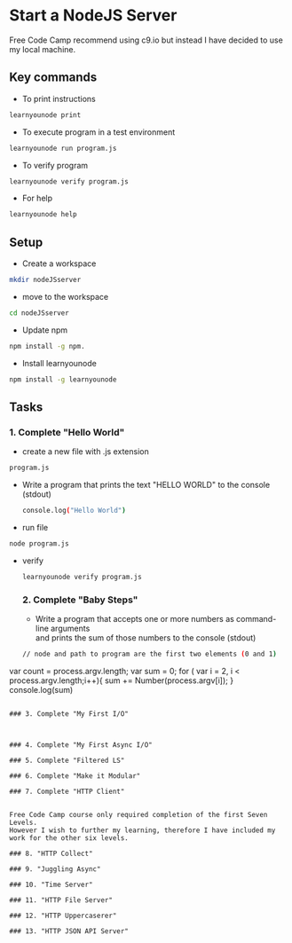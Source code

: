 
# Start a NodeJS Server

Free Code Camp recommend using c9.io but instead I have decided to use my local machine.

## Key commands

* To print instructions 
```sh
learnyounode print     
```
 * To execute  program in a test environment 
 ```sh
 learnyounode run program.js     
 ```
* To verify program 
```sh
learnyounode verify program.js  
```
* For help 
```sh
learnyounode help    
```

## Setup

* Create a workspace

```sh
mkdir nodeJSserver
```

* move to the workspace

```sh
cd nodeJSserver
```

* Update npm

```sh
npm install -g npm.
```
* Install learnyounode

```sh
npm install -g learnyounode
```

## Tasks

### 1. Complete "Hello World"

* create a new file with .js extension

```sh
program.js
```

* Write a program that prints the text "HELLO WORLD" to the console  
  (stdout)
  
  ```sh
  console.log("Hello World")
  ```
  
* run file
```sh
node program.js
```
  
* verify

  ```sh
  learnyounode verify program.js
  ```
  
  ### 2. Complete "Baby Steps"
  
  * Write a program that accepts one or more numbers as command-line arguments  
  and prints the sum of those numbers to the console (stdout)
  
  ```sh
  // node and path to program are the first two elements (0 and 1)

var count = process.argv.length;
var sum = 0;
for ( var i = 2, i < process.argv.length;i++){
  sum += Number(process.argv[i]);
}
console.log(sum)
  ```
  
  ### 3. Complete "My First I/O"
  


### 4. Complete "My First Async I/O"

### 5. Complete "Filtered LS"

### 6. Complete "Make it Modular"

### 7. Complete "HTTP Client"
  
  
 Free Code Camp course only required completion of the first Seven Levels. 
 However I wish to further my learning, therefore I have included my work for the other six levels. 
 
### 8. "HTTP Collect"

### 9. "Juggling Async"

### 10. "Time Server"

### 11. "HTTP File Server"

### 12. "HTTP Uppercaserer"

### 13. "HTTP JSON API Server"
  
  
